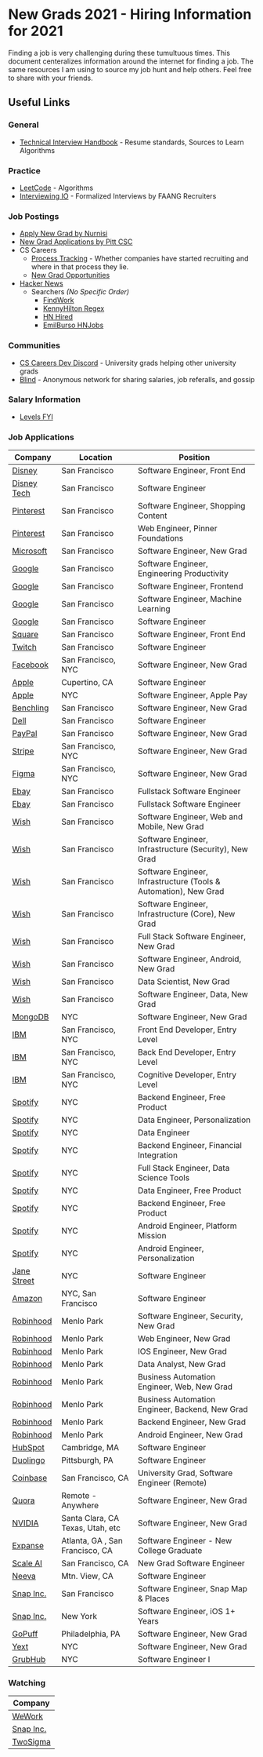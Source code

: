 # New Grads 2021 - **Hiring Information for 2021**
Finding a job is very challenging during these tumultuous times. This document centeralizes information around the internet for finding a job. The same resources I am using to source my job hunt and help others. Feel free to share with your friends. 

## Useful Links
### General
 - [Technical Interview Handbook](https://yangshun.github.io/tech-interview-handbook/introduction) - Resume standards, Sources to Learn Algorithms

### Practice
 - [LeetCode](https://leetcode.com/) - Algorithms
 - [Interviewing IO](https://interviewing.io/) - Formalized Interviews by FAANG Recruiters

### Job Postings
 - [Apply New Grad by Nurnisi](https://github.com/nurnisi/apply-new-grad)
 - [New Grad Applications by Pitt CSC](https://github.com/Pitt-CSC/NewGrad-2021)
 - CS Careers
    - [Process Tracking](https://docs.google.com/spreadsheets/u/1/d/1eyHEKQBgqqXqdVpX2ZndVxmZjCq4m68nBLi5X0MhEX8/edit) - Whether companies have started recruiting and where in that process they lie.
    - [New Grad Opportunities](https://github.com/cscareers-dev/2021-new-grad)
 - [Hacker News](https://hn.algolia.com/?dateRange=all&page=0&prefix=true&query=%22Ask%20HN%3A%20who%20is%20hiring%3F%22%2020&sort=byDate&type=story)
    - Searchers *(No Specific Order)*
        - [FindWork](https://findwork.dev/?source=hn)
        - [KennyHilton Regex](https://kennytilton.github.io/whoishiring/)
        - [HN Hired](https://djqyo3vqv2.execute-api.us-west-1.amazonaws.com/latest/)
        - [EmilBurso HNJobs](https://hnjobs.emilburzo.com/)

### Communities
 - [CS Careers Dev Discord](https://cscareers.dev/) - University grads helping other university grads
 - [Blind](https://www.teamblind.com/) - Anonymous network for sharing salaries, job referalls, and gossip

### Salary Information
 - [Levels FYI](https://www.levels.fyi/)
 
### Job Applications

| Company       | Location       | Position                               |
|---------------|----------------|----------------------------------------|
| [Disney](https://quickzipapply.com/cp/?jobId=110832088&serpOrgId=115076&serpId=36&target=https:%2F%2Fxjobs.brassring.com%2FTGnewUI%2FSearch%2Fhome%2FHomeWithPreLoad%3Fpartnerid%3D25348%26siteid%3D5039%26PageType%3DJobDetails%26jobid%3D765973%26anonLogin%3D1&utm_source=ziprecruiter#home) | San Francisco | Software Engineer, Front End |
| [Disney Tech](https://jobs.disneycareers.com/job/san-francisco/sr-software-eng/391/16179144) | San Francisco | Software Engineer |
| [Pinterest](https://www.pinterestcareers.com/jobs/software-engineer-shopping-content-san-francisco-california-united-states) | San Francisco | Software Engineer, Shopping Content |
| [Pinterest](https://www.pinterestcareers.com/jobs/web-engineer-pinner-foundations-san-francisco-california-united-states) | San Francisco | Web Engineer, Pinner Foundations |
| [Microsoft](https://careers.microsoft.com/students/us/en/job/870956/Full-Time-Opportunities-for-Students-and-Recent-Graduates-Software-Engineer) | San Francisco | Software Engineer, New Grad |
| [Google](https://careers.google.com/jobs/results/72445869200155334-software-engineer-engineering-productivity/?company=Google&company=Google%20Fiber&company=YouTube&employment_type=FULL_TIME&hl=en_US&jlo=en_US&location=San%20Francisco,%20CA,%20USA&q=software%20engineer&sort_by=relevance) | San Francisco | Software Engineer, Engineering Productivity |
| [Google](https://careers.google.com/jobs/results/129174759318397638-software-engineer-front-end/?company=Google&company=Google%20Fiber&company=YouTube&employment_type=FULL_TIME&hl=en_US&jlo=en_US&location=San%20Francisco,%20CA,%20USA&q=software%20engineer&sort_by=relevance) | San Francisco | Software Engineer, Frontend |
| [Google](https://careers.google.com/jobs/results/91589053834502854-software-engineer-machine-learning/?company=Google&company=Google%20Fiber&company=YouTube&employment_type=FULL_TIME&hl=en_US&jlo=en_US&location=San%20Francisco,%20CA,%20USA&q=software%20engineer&sort_by=relevance)| San Francisco | Software Engineer, Machine Learning |
| [Google](https://careers.google.com/jobs/results/82652223323939526-software-engineer/?company=Google&company=Google%20Fiber&company=YouTube&employment_type=FULL_TIME&hl=en_US&jlo=en_US&location=San%20Francisco,%20CA,%20USA&q=software%20engineer&sort_by=relevance) | San Francisco | Software Engineer |
| [Square ](https://www.linkedin.com/jobs/view/software-engineer-frontend-buyer-payment-experiences-at-square-1995031325/?utm_campaign=google_jobs_apply&utm_source=google_jobs_apply&utm_medium=organic) | San Francisco | Software Engineer, Front End |
| [Twitch](https://www.linkedin.com/jobs/view/1991616417/) | San Francisco | Software Engineer |
| [Facebook](https://www.facebook.com/careers/jobs/1559217084255670/?location=New%20York%2C%20NY&utm_campaign=google_jobs_apply&utm_source=google_jobs_apply&utm_medium=organic) | San Francisco, NYC | Software Engineer, New Grad | 
| [Apple](https://www.linkedin.com/jobs/view/1991637281/?alternateChannel=paview) | Cupertino, CA | Software Engineer |
| [Apple](https://jobs.apple.com/en-us/details/200183954/software-engineer-apple-pay) | NYC | Software Engineer, Apple Pay |
| [Benchling](https://www.benchling.com/careers/?gh_jid=2235318#detail) | San Francisco | Software Engineer, New Grad |
| [Dell](https://jobs.dell.com/job/san-francisco/software-engineer/375/17206116?utm_campaign=google_jobs_apply&utm_source=google_jobs_apply&utm_medium=organic) | San Francisco | Software Engineer |
| [PayPal](https://wd1.myworkdaysite.com/recruiting/paypal/jobs/job/San-Jose-CA/Software-Engineer---University-Graduate_R0057736?source=PayPalJobs) | San Francisco | Software Engineer, New Grad |
| [Stripe](https://stripe.com/jobs/listing/2021-new-grad-engineer/2162716) | San Francisco, NYC | Software Engineer, New Grad |
| [Figma](https://jobs.lever.co/figma/31f60538-9c04-4dd3-821d-7980370f9be3) | San Francisco, NYC | Software Engineer, New Grad |
| [Ebay](https://jobs.ebayinc.com/search-jobs?ac=44359) | San Francisco | Fullstack Software Engineer |
| [Ebay](https://jobs.ebayinc.com/job/san-jose/software-engineer/403/1054728320) | San Francisco | Fullstack Software Engineer |
| [Wish](https://jobs.smartrecruiters.com/Wish/743999718632673) | San Francisco | Software Engineer, Web and Mobile, New Grad |
| [Wish](https://jobs.smartrecruiters.com/Wish/743999718269798) | San Francisco | Software Engineer, Infrastructure (Security), New Grad |
| [Wish](https://jobs.smartrecruiters.com/Wish/743999718269729) | San Francisco | Software Engineer, Infrastructure (Tools & Automation), New Grad |
| [Wish](https://jobs.smartrecruiters.com/Wish/743999718269695) | San Francisco | Software Engineer, Infrastructure (Core), New Grad |
| [Wish](https://jobs.smartrecruiters.com/Wish/743999718157952) | San Francisco | Full Stack Software Engineer, New Grad |
| [Wish](https://jobs.smartrecruiters.com/Wish/743999717569944) | San Francisco | Software Engineer, Android, New Grad |
| [Wish](https://jobs.smartrecruiters.com/Wish/743999717412768) | San Francisco | Data Scientist, New Grad |
| [Wish](https://jobs.smartrecruiters.com/Wish/743999717245359) | San Francisco | Software Engineer, Data, New Grad |
| [MongoDB](https://www.mongodb.com/careers/jobs/2309034?utm_campaign=google_jobs_apply&utm_source=google_jobs_apply&utm_medium=organic) | NYC | Software Engineer, New Grad |
| [IBM](https://careers.ibm.com/ShowJob/Id/961830/Entry-Level-Front-End-Developer-2021/) | San Francisco, NYC | Front End Developer, Entry Level |
| [IBM](https://careers.ibm.com/ShowJob/Id/961979/Entry-Level-Back-End-Developer-2021/) | San Francisco, NYC | Back End Developer, Entry Level |
| [IBM](https://careers.ibm.com/ShowJob/Id/961984/Entry-Level-Cognitive-Developer-2021/?lang=en) | San Francisco, NYC | Cognitive Developer, Entry Level |
| [Spotify](https://www.linkedin.com/jobs/view/backend-engineer-free-product-at-spotify-2005145757/?utm_campaign=google_jobs_apply&utm_source=google_jobs_apply&utm_medium=organic) | NYC | Backend Engineer, Free Product |
| [Spotify](https://www.spotifyjobs.com/job/data-engineer-personalization/) | NYC | Data Engineer, Personalization |
| [Spotify](https://www.spotifyjobs.com/job/senior-data-engineer-3/) | NYC | Data Engineer |
| [Spotify](https://www.spotifyjobs.com/job/backend-engineer-financial-integrations-and-tools/) | NYC | Backend Engineer, Financial Integration |
| [Spotify](https://www.spotifyjobs.com/job/full-stack-engineer-data-science-tools-insights-platform/) | NYC | Full Stack Engineer, Data Science Tools |
| [Spotify](https://www.spotifyjobs.com/job/data-engineer-free-product/) | NYC | Data Engineer, Free Product |
| [Spotify](https://www.spotifyjobs.com/job/backend-engineer-free-product/) | NYC | Backend Engineer, Free Product |
| [Spotify](https://www.spotifyjobs.com/job/android-engineer-platform-mission-2/) | NYC | Android Engineer, Platform Mission |
| [Spotify](https://www.spotifyjobs.com/job/android-engineer-personalization/) | NYC | Android Engineer, Personalization |
| [Jane Street](https://www.janestreet.com/join-jane-street/position/4743431002/) | NYC | Software Engineer |
| [Amazon](https://www.amazon.jobs/en/jobs/1153724/software-development-engineer) | NYC, San Francisco | Software Engineer |
| [Robinhood](https://boards.greenhouse.io/robinhood/jobs/2214433) | Menlo Park | Software Engineer, Security, New Grad |
| [Robinhood](https://boards.greenhouse.io/robinhood/jobs/2214452) | Menlo Park | Web Engineer, New Grad |
| [Robinhood](https://boards.greenhouse.io/robinhood/jobs/2214244) | Menlo Park | IOS Engineer, New Grad |
| [Robinhood](https://boards.greenhouse.io/robinhood/jobs/2267832) | Menlo Park | Data Analyst, New Grad |
| [Robinhood](https://boards.greenhouse.io/robinhood/jobs/2274767) | Menlo Park | Business Automation Engineer, Web, New Grad |
| [Robinhood](https://boards.greenhouse.io/robinhood/jobs/2214234) | Menlo Park | Business Automation Engineer, Backend, New Grad |
| [Robinhood](https://boards.greenhouse.io/robinhood/jobs/2214220) | Menlo Park | Backend Engineer, New Grad |
| [Robinhood](https://boards.greenhouse.io/robinhood/jobs/2223637) | Menlo Park | Android Engineer, New Grad |
| [HubSpot](https://boards.greenhouse.io/embed/job_app?token=844714&gh_src=PittCSC) | Cambridge, MA | Software Engineer |
| [Duolingo](https://boards.greenhouse.io/duolingo/jobs/4821271002) | Pittsburgh, PA | Software Engineer |
| [Coinbase](https://www.coinbase.com/careers/positions/1724688) | San Francisco, CA |University Grad, Software Engineer (Remote) |
| [Quora](https://boards.greenhouse.io/quora2/jobs/4810866002?utm_campaign=google_jobs_apply&utm_source=google_jobs_apply&utm_medium=organic) | Remote - Anywhere |Software Engineer, New Grad |
| [NVIDIA](https://nvidia.wd5.myworkdayjobs.com/en-US/UniversityJobs/job/US-MA-Westford/Verification-Engineer---New-College-Grad_JR1924728) | Santa Clara, CA Texas, Utah, etc | Software Engineer, New Grad |
| [Expanse](https://boards.greenhouse.io/embed/job_app?token=4803222002) | Atlanta, GA , San Francisco, CA |Software Engineer - New College Graduate|
| [Scale AI](https://jobs.lever.co/scaleai/41e05b90-7e65-4dac-8676-50be9c1afc27) |San Francisco, CA |New Grad Software Engineer|
| [Neeva](https://jobs.lever.co/neeva/d95ffe9a-0717-49a0-be61-e59c5bf01b49) | Mtn. View, CA | Software Engineer |
| [Snap Inc.](https://wd1.myworkdaysite.com/recruiting/snapchat/snap/job/San-Francisco-California/Software-Engineer_R0014505) | San Francisco | Software Engineer, Snap Map & Places |
| [Snap Inc.](https://wd1.myworkdaysite.com/recruiting/snapchat/snap/job/New-York-New-York/Software-Engineer--iOS-1--Years---NYC_R0014630) | New York | Software Engineer, iOS 1+ Years |
| [GoPuff](https://jobs.gopuff.com/careers-home/jobs/1831?lang=en-us&utm_campaign=google_jobs_apply&utm_source=google_jobs_apply&utm_medium=organic) | Philadelphia, PA | Software Engineer, New Grad |
| [Yext](https://boards.greenhouse.io/yext/jobs/2290402?gh_src=iq6m01) | NYC | Software Engineer, New Grad |
| [GrubHub](https://careers-grubhub.icims.com/jobs/10296/software-engineer-i/job?iis=The+Muse&iisn=The+Muse&mode=job&mobile=false&width=990&height=500&bga=true&needsRedirect=false&jan1offset=-300&jun1offset=-240) | NYC | Software Engineer I |

### Watching

| Company       | 
|---------------|
| [WeWork](https://careers.wework.com/job-search-results/?category=Technology&location=USA&country=US&radius=25) | 
| [Snap Inc.](https://www.snap.com/jobs/?roles=Engineering&types=Regular)|
| [TwoSigma](https://careers.twosigma.com/careers/SearchJobs/new%20grad)|
